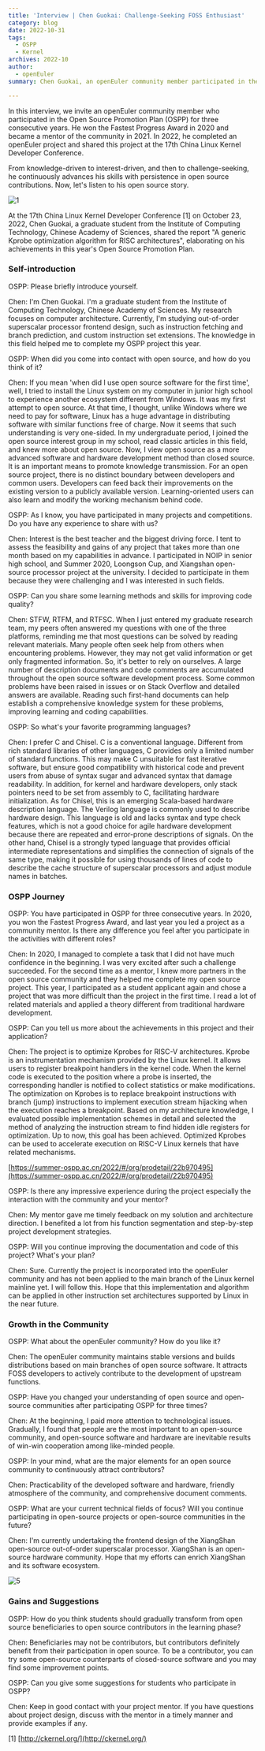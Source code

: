 ```yaml
---
title: 'Interview | Chen Guokai: Challenge-Seeking FOSS Enthusiast'
category: blog
date: 2022-10-31
tags:
  - OSPP
  - Kernel
archives: 2022-10
author:
  - openEuler
summary: Chen Guokai, an openEuler community member participated in the Open Source Promotion Plan (OSPP) for three consecutive years. He won the Fastest Progress Award in 2020 and became a mentor of the community in 2021. In 2022, he completed an openEuler project and shared this project at the 17th China Linux Kernel Developer Conference.

---
```


In this interview, we invite an openEuler community member who participated in the Open Source Promotion Plan (OSPP) for three consecutive years. He won the Fastest Progress Award in 2020 and became a mentor of the community in 2021. In 2022, he completed an openEuler project and shared this project at the 17th China Linux Kernel Developer Conference.

From knowledge-driven to interest-driven, and then to challenge-seeking, he continuously advances his skills with persistence in open source contributions. Now, let's listen to his open source story.

![1](images/1.png)

At the 17th China Linux Kernel Developer Conference [1] on October 23, 2022, Chen Guokai, a graduate student from the Institute of Computing Technology, Chinese Academy of Sciences, shared the report "A generic Kprobe optimization algorithm for RISC architectures", elaborating on his achievements in this year's Open Source Promotion Plan.

### Self-introduction

OSPP: Please briefly introduce yourself.

Chen: I'm Chen Guokai. I'm a graduate student from the Institute of Computing Technology, Chinese Academy of Sciences. My research focuses on computer architecture. Currently, I'm studying out-of-order superscalar processor frontend design, such as instruction fetching and branch prediction, and custom instruction set extensions. The knowledge in this field helped me to complete my OSPP project this year.


OSPP: When did you come into contact with open source, and how do you think of it?

Chen: If you mean 'when did I use open source software for the first time', well, I tried to install the Linux system on my computer in junior high school to experience another ecosystem different from Windows. It was my first attempt to open source. At that time, I thought, unlike Windows where we need to pay for software, Linux has a huge advantage in distributing software with similar functions free of charge. Now it seems that such understanding is very one-sided. In my undergraduate period, I joined the open source interest group in my school, read classic articles in this field, and knew more about open source. Now, I view open source as a more advanced software and hardware development method than closed source. It is an important means to promote knowledge transmission. For an open source project, there is no distinct boundary between developers and common users. Developers can feed back their improvements on the existing version to a publicly available version. Learning-oriented users can also learn and modify the working mechanism behind code.

OSPP: As I know, you have participated in many projects and competitions. Do you have any experience to share with us?

Chen: Interest is the best teacher and the biggest driving force. I tent to assess the feasibility and gains of any project that takes more than one month based on my capabilities in advance. I participated in NOIP in senior high school, and Summer 2020, Loongson Cup, and Xiangshan open-source processor project at the university. I decided to participate in them because they were challenging and I was interested in such fields.

OSPP: Can you share some learning methods and skills for improving code quality?

Chen: STFW, RTFM, and RTFSC. When I just entered my graduate research team, my peers often answered my questions with one of the three platforms, reminding me that most questions can be solved by reading relevant materials. Many people often seek help from others when encountering problems. However, they may not get valid information or get only fragmented information. So, it's better to rely on ourselves. A large number of description documents and code comments are accumulated throughout the open source software development process. Some common problems have been raised in issues or on Stack Overflow and detailed answers are available. Reading such first-hand documents can help establish a comprehensive knowledge system for these problems, improving learning and coding capabilities.

OSPP: So what's your favorite programming languages?

Chen: I prefer C and Chisel. C is a conventional language. Different from rich standard libraries of other languages, C provides only a limited number of standard functions. This may make C unsuitable for fast iterative software, but ensure good compatibility with historical code and prevent users from abuse of syntax sugar and advanced syntax that damage readability. In addition, for kernel and hardware developers, only stack pointers need to be set from assembly to C, facilitating hardware initialization. As for Chisel, this is an emerging Scala-based hardware description language. The Verilog language is commonly used to describe hardware design. This language is old and lacks syntax and type check features, which is not a good choice for agile hardware development because there are repeated and error-prone descriptions of signals. On the other hand, Chisel is a strongly typed language that provides official intermediate representations and simplifies the connection of signals of the same type, making it possible for using thousands of lines of code to describe the cache structure of superscalar processors and adjust module names in batches.

### OSPP Journey

OSPP: You have participated in OSPP for three consecutive years. In 2020, you won the Fastest Progress Award, and last year you led a project as a community mentor. Is there any difference you feel after you participate in the activities with different roles?

Chen: In 2020, I managed to complete a task that I did not have much confidence in the beginning. I was very excited after such a challenge succeeded. For the second time as a mentor, I knew more partners in the open source community and they helped me complete my open source project. This year, I participated as a student applicant again and chose a project that was more difficult than the project in the first time. I read a lot of related materials and applied a theory different from traditional hardware development.


OSPP: Can you tell us more about the achievements in this project and their application?

Chen: The project is to optimize Kprobes for RISC-V architectures. Kprobe is an instrumentation mechanism provided by the Linux kernel. It allows users to register breakpoint handlers in the kernel code. When the kernel code is executed to the position where a probe is inserted, the corresponding handler is notified to collect statistics or make modifications. The optimization on Kprobes is to replace breakpoint instructions with branch (jump) instructions to implement execution stream hijacking when the execution reaches a breakpoint. Based on my architecture knowledge, I evaluated possible implementation schemes in detail and selected the method of analyzing the instruction stream to find hidden idle registers for optimization. Up to now, this goal has been achieved. Optimized Kprobes can be used to accelerate execution on RISC-V Linux kernels that have related mechanisms.

[https://summer-ospp.ac.cn/2022/#/org/prodetail/22b970495](https://summer-ospp.ac.cn/2022/#/org/prodetail/22b970495)

OSPP: Is there any impressive experience during the project especially the interaction with the community and your mentor?

Chen: My mentor gave me timely feedback on my solution and architecture direction. I benefited a lot from his function segmentation and step-by-step project development strategies.

OSPP: Will you continue improving the documentation and code of this project? What's your plan?

Chen: Sure. Currently the project is incorporated into the openEuler community and has not been applied to the main branch of the Linux kernel mainline yet. I will follow this. Hope that this implementation and algorithm can be applied in other instruction set architectures supported by Linux in the near future.

### Growth in the Community

OSPP: What about the openEuler community? How do you like it?

Chen: The openEuler community maintains stable versions and builds distributions based on main branches of open source software. It attracts FOSS developers to actively contribute to the development of upstream functions.

OSPP: Have you changed your understanding of open source and open-source communities after participating OSPP for three times?

Chen: At the beginning, I paid more attention to technological issues. Gradually, I found that people are the most important to an open-source community, and open-source software and hardware are inevitable results of win-win cooperation among like-minded people.

OSPP: In your mind, what are the major elements for an open source community to continuously attract contributors?

Chen: Practicability of the developed software and hardware, friendly atmosphere of the community, and comprehensive document comments.

OSPP: What are your current technical fields of focus? Will you continue participating in open-source projects or open-source communities in the future?

Chen: I'm currently undertaking the frontend design of the XiangShan open-source out-of-order superscalar processor. XiangShan is an open-source hardware community. Hope that my efforts can enrich XiangShan and its software ecosystem.

![5](images/5.png)

### Gains and Suggestions

OSPP: How do you think students should gradually transform from open source beneficiaries to open source contributors in the learning phase?

Chen: Beneficiaries may not be contributors, but contributors definitely benefit from their participation in open source. To be a contributor, you can try some open-source counterparts of closed-source software and you may find some improvement points.

OSPP: Can you give some suggestions for students who participate in OSPP?

Chen: Keep in good contact with your project mentor. If you have questions about project design, discuss with the mentor in a timely manner and provide examples if any.

[1] [http://ckernel.org/](http://ckernel.org/)